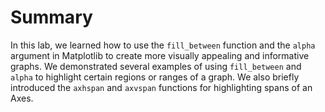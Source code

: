 # Summary

In this lab, we learned how to use the `fill_between` function and the `alpha` argument in Matplotlib to create more visually appealing and informative graphs. We demonstrated several examples of using `fill_between` and `alpha` to highlight certain regions or ranges of a graph. We also briefly introduced the `axhspan` and `axvspan` functions for highlighting spans of an Axes.
